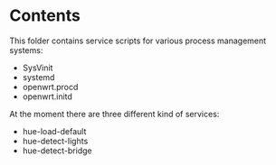 # Contents

This folder contains service scripts for various process management 
systems:

* SysVinit
* systemd
* openwrt.procd
* openwrt.initd

At the moment there are three different kind of services:

* hue-load-default
* hue-detect-lights
* hue-detect-bridge
